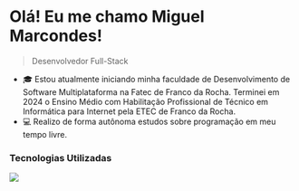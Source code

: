 <!-- Título e descrição -->
# Olá! Eu me chamo Miguel Marcondes!

> Desenvolvedor Full-Stack

<!-- Descrição pessoal e conquistas -->
- 🎓 Estou atualmente iniciando minha faculdade de Desenvolvimento de Software Multiplataforma na Fatec de Franco da Rocha. Terminei em 2024 o Ensino Médio com Habilitação Profissional de Técnico em Informática para Internet pela ETEC de Franco da Rocha.
- 💻 Realizo de forma autônoma estudos sobre programação em meu tempo livre.

<!-- <div>
   <img height=190em src="https://github-readme-streak-stats.herokuapp.com/?user=Miguelzzzz" />
</div> -->

<!-- Ferramentas e tecnologias -->
### Tecnologias Utilizadas

<img src="https://skillicons.dev/icons?i=html,css,js,bootstrap,git,postman,php,mysql,laravel,androidstudio,vscode, materializecss">

